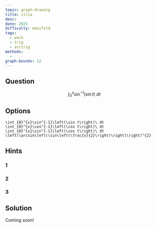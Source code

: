 ```yaml
---
topic: graph-drawing
title: cilia
desc: 
date: 2025
difficulty: manifold
tags:
  - wack
  - trig
  - arctrig
methods:
  - 
graph-bounds: 12
---
```



## Question
```math
\int_{0}^{x}\sin^{-1}\left(\sin t\right)\ dt
```


## Options
```desmos
\int_{0}^{x}\sin^{-1}\left(\sin t\right)\ dt
\int_{0}^{x}\cos^{-1}\left(\cos t\right)\ dt
\int_{0}^{x}\sin^{-1}\left(\cos t\right)\ dt
\left(\arcsin\left(\sin\left(\frac{x}{2}\right)\right)\right)^{2}
```


## Hints

### 1

### 2

### 3


## Solution

Coming soon!
